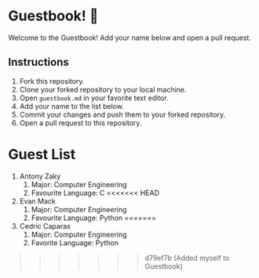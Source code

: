 # Guestbook! 📖

Welcome to the Guestbook! Add your name below and open a pull request.

## Instructions
1. Fork this repository.
2. Clone your forked repository to your local machine.
3. Open `guestbook.md` in your favorite text editor.
4. Add your name to the list below.
5. Commit your changes and push them to your forked repository.
6. Open a pull request to this repository.

# Guest List
1. Antony Zaky
	1. Major: Computer Engineering
	2. Favourite Language: C
<<<<<<< HEAD
2. Evan Mack
	1. Major: Computer Engineering
	2. Favourite Language: Python
=======
2. Cedric Caparas
	1. Major: Computer Engineering
	2. Favorite Language: Python
>>>>>>> d79ef7b (Added myself to Guestbook)
